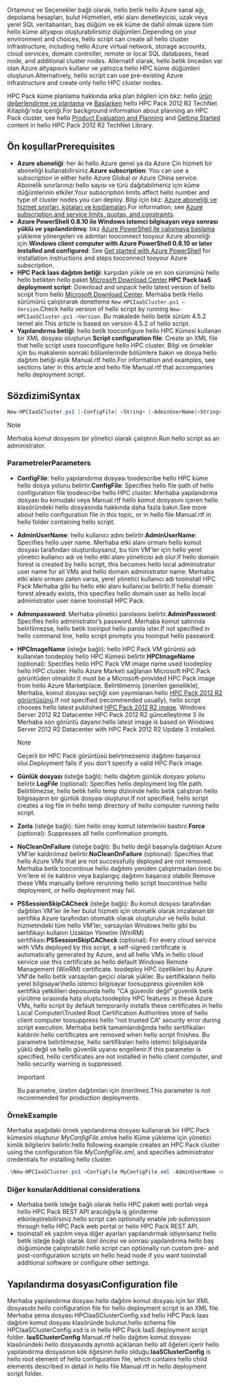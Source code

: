 



<span data-ttu-id="1ee3d-101">Ortamınız ve Seçenekler bağlı olarak, hello betik hello Azure sanal ağı, depolama hesapları, bulut Hizmetleri, etki alanı denetleyicisi, uzak veya yerel SQL veritabanları, baş düğüm ve ek küme de dahil olmak üzere tüm hello küme altyapısı oluşturabilirsiniz düğümleri.</span><span class="sxs-lookup"><span data-stu-id="1ee3d-101">Depending on your environment and choices, hello script can create all hello cluster infrastructure, including hello Azure virtual network, storage accounts, cloud services, domain controller, remote or local SQL databases, head node, and additional cluster nodes.</span></span> <span data-ttu-id="1ee3d-102">Alternatif olarak, hello betik önceden var olan Azure altyapısını kullanır ve yalnızca hello HPC küme düğümleri oluşturun.</span><span class="sxs-lookup"><span data-stu-id="1ee3d-102">Alternatively, hello script can use pre-existing Azure infrastructure and create only hello HPC cluster nodes.</span></span>

<span data-ttu-id="1ee3d-103">HPC Pack küme planlama hakkında arka plan bilgileri için bkz: hello [ürün değerlendirme ve planlama](https://technet.microsoft.com/library/jj899596.aspx) ve [Başlarken](https://technet.microsoft.com/library/jj899590.aspx) hello HPC Pack 2012 R2 TechNet Kitaplığı'nda içeriği.</span><span class="sxs-lookup"><span data-stu-id="1ee3d-103">For background information about planning an HPC Pack cluster, see hello [Product Evaluation and Planning](https://technet.microsoft.com/library/jj899596.aspx) and [Getting Started](https://technet.microsoft.com/library/jj899590.aspx) content in hello HPC Pack 2012 R2 TechNet Library.</span></span>

## <a name="prerequisites"></a><span data-ttu-id="1ee3d-104">Ön koşullar</span><span class="sxs-lookup"><span data-stu-id="1ee3d-104">Prerequisites</span></span>
* <span data-ttu-id="1ee3d-105">**Azure aboneliği**: her iki hello Azure genel ya da Azure Çin hizmeti bir aboneliği kullanabilirsiniz.</span><span class="sxs-lookup"><span data-stu-id="1ee3d-105">**Azure subscription**: You can use a subscription in either hello Azure Global or Azure China service.</span></span> <span data-ttu-id="1ee3d-106">Abonelik sınırlarınızı hello sayısı ve türü dağıtabilmeniz için küme düğümlerinin etkiler.</span><span class="sxs-lookup"><span data-stu-id="1ee3d-106">Your subscription limits affect hello number and type of cluster nodes you can deploy.</span></span> <span data-ttu-id="1ee3d-107">Bilgi için bkz: [Azure aboneliği ve hizmet sınırları, kotaları ve kısıtlamaları](../articles/azure-subscription-service-limits.md).</span><span class="sxs-lookup"><span data-stu-id="1ee3d-107">For information, see [Azure subscription and service limits, quotas, and constraints](../articles/azure-subscription-service-limits.md).</span></span>
* <span data-ttu-id="1ee3d-108">**Azure PowerShell 0.8.10 ile Windows istemci bilgisayarı veya sonrası yüklü ve yapılandırılmış**: bkz [Azure PowerShell ile çalışmaya başlama](/powershell/azureps-cmdlets-docs) yükleme yönergeleri ve adımları tooconnect tooyour Azure aboneliği için.</span><span class="sxs-lookup"><span data-stu-id="1ee3d-108">**Windows client computer with Azure PowerShell 0.8.10 or later installed and configured**: See [Get started with Azure PowerShell](/powershell/azureps-cmdlets-docs) for installation instructions and steps tooconnect tooyour Azure subscription.</span></span>
* <span data-ttu-id="1ee3d-109">**HPC Pack Iaas dağıtım betiği**: karşıdan yükle ve en son sürümünü hello hello betikten hello paket [Microsoft Download Center](https://www.microsoft.com/download/details.aspx?id=44949).</span><span class="sxs-lookup"><span data-stu-id="1ee3d-109">**HPC Pack IaaS deployment script**: Download and unpack hello latest version of hello script from hello [Microsoft Download Center](https://www.microsoft.com/download/details.aspx?id=44949).</span></span> <span data-ttu-id="1ee3d-110">Merhaba betik Hello sürümünü çalıştırarak denetleme `New-HPCIaaSCluster.ps1 –Version`.</span><span class="sxs-lookup"><span data-stu-id="1ee3d-110">Check hello version of hello script by running `New-HPCIaaSCluster.ps1 –Version`.</span></span> <span data-ttu-id="1ee3d-111">Bu makalede hello betik sürüm 4.5.2 temel alır.</span><span class="sxs-lookup"><span data-stu-id="1ee3d-111">This article is based on version 4.5.2 of hello script.</span></span>
* <span data-ttu-id="1ee3d-112">**Yapılandırma betiği**: hello betik tooconfigure hello HPC Kümesi kullanan bir XML dosyası oluşturun.</span><span class="sxs-lookup"><span data-stu-id="1ee3d-112">**Script configuration file**: Create an XML file that hello script uses tooconfigure hello HPC cluster.</span></span> <span data-ttu-id="1ee3d-113">Bilgi ve örnekler için bu makalenin sonraki bölümlerinde bölümlere bakın ve dosya hello dağıtım betiği eşlik Manual.rtf hello.</span><span class="sxs-lookup"><span data-stu-id="1ee3d-113">For information and examples, see sections later in this article and hello file Manual.rtf that accompanies hello deployment script.</span></span>

## <a name="syntax"></a><span data-ttu-id="1ee3d-114">Sözdizimi</span><span class="sxs-lookup"><span data-stu-id="1ee3d-114">Syntax</span></span>
```PowerShell
New-HPCIaaSCluster.ps1 [-ConfigFile] <String> [-AdminUserName]<String> [[-AdminPassword] <String>] [[-HPCImageName] <String>] [[-LogFile] <String>] [-Force] [-NoCleanOnFailure] [-PSSessionSkipCACheck] [<CommonParameters>]
```
> [!NOTE]
> <span data-ttu-id="1ee3d-115">Merhaba komut dosyasını bir yönetici olarak çalıştırın.</span><span class="sxs-lookup"><span data-stu-id="1ee3d-115">Run hello script as an administrator.</span></span>
> 
> 

### <a name="parameters"></a><span data-ttu-id="1ee3d-116">Parametreler</span><span class="sxs-lookup"><span data-stu-id="1ee3d-116">Parameters</span></span>
* <span data-ttu-id="1ee3d-117">**ConfigFile**: hello yapılandırma dosyası toodescribe hello HPC küme hello dosya yolunu belirtir.</span><span class="sxs-lookup"><span data-stu-id="1ee3d-117">**ConfigFile**: Specifies hello file path of hello configuration file toodescribe hello HPC cluster.</span></span> <span data-ttu-id="1ee3d-118">Merhaba yapılandırma dosyası bu konudaki veya Manual.rtf hello komut dosyasını içeren hello klasöründeki hello dosyasında hakkında daha fazla bakın.</span><span class="sxs-lookup"><span data-stu-id="1ee3d-118">See more about hello configuration file in this topic, or in hello file Manual.rtf in hello folder containing hello script.</span></span>
* <span data-ttu-id="1ee3d-119">**AdminUserName**: hello kullanıcı adını belirtir.</span><span class="sxs-lookup"><span data-stu-id="1ee3d-119">**AdminUserName**: Specifies hello user name.</span></span> <span data-ttu-id="1ee3d-120">Merhaba etki alanı ormanı hello komut dosyası tarafından oluşturduysanız, bu tüm VM'ler için hello yerel yönetici kullanıcı adı ve hello etki alanı yöneticisi adı olur.</span><span class="sxs-lookup"><span data-stu-id="1ee3d-120">If hello domain forest is created by hello script, this becomes hello local administrator user name for all VMs and hello domain administrator name.</span></span> <span data-ttu-id="1ee3d-121">Merhaba etki alanı ormanı zaten varsa, yerel yönetici kullanıcı adı tooinstall HPC Pack Merhaba gibi bu hello etki alanı kullanıcısı belirtir.</span><span class="sxs-lookup"><span data-stu-id="1ee3d-121">If hello domain forest already exists, this specifies hello domain user as hello local administrator user name tooinstall HPC Pack.</span></span>
* <span data-ttu-id="1ee3d-122">**Admınpassword**: Merhaba yönetici parolasını belirtir.</span><span class="sxs-lookup"><span data-stu-id="1ee3d-122">**AdminPassword**: Specifies hello administrator’s password.</span></span> <span data-ttu-id="1ee3d-123">Merhaba komut satırında belirtilmezse, hello betik tooinput hello parola ister.</span><span class="sxs-lookup"><span data-stu-id="1ee3d-123">If not specified in hello command line, hello script prompts you tooinput hello password.</span></span>
* <span data-ttu-id="1ee3d-124">**HPCImageName** (isteğe bağlı): hello HPC Pack VM görüntü adı kullanılan toodeploy hello HPC Kümesi belirtir.</span><span class="sxs-lookup"><span data-stu-id="1ee3d-124">**HPCImageName** (optional): Specifies hello HPC Pack VM image name used toodeploy hello HPC cluster.</span></span> <span data-ttu-id="1ee3d-125">Hello Azure Marketi sağlanan Microsoft HPC Pack görüntüden olmalıdır.</span><span class="sxs-lookup"><span data-stu-id="1ee3d-125">It must be a Microsoft-provided HPC Pack image from hello Azure Marketplace.</span></span> <span data-ttu-id="1ee3d-126">Belirtilmemiş (önerilen genellikle), Merhaba, komut dosyası seçtiği son yayımlanan hello [HPC Pack 2012 R2 görüntüsünü](https://azure.microsoft.com/marketplace/partners/microsoft/hpcpack2012r2onwindowsserver2012r2/).</span><span class="sxs-lookup"><span data-stu-id="1ee3d-126">If not specified (recommended usually), hello script chooses hello latest published [HPC Pack 2012 R2 image](https://azure.microsoft.com/marketplace/partners/microsoft/hpcpack2012r2onwindowsserver2012r2/).</span></span> <span data-ttu-id="1ee3d-127">Windows Server 2012 R2 Datacenter HPC Pack 2012 R2 güncelleştirme 3 ile Merhaba son görüntü dayanır.</span><span class="sxs-lookup"><span data-stu-id="1ee3d-127">hello latest image is based on Windows Server 2012 R2 Datacenter with HPC Pack 2012 R2 Update 3 installed.</span></span>
  
  > [!NOTE]
  > <span data-ttu-id="1ee3d-128">Geçerli bir HPC Pack görüntüsü belirtmezseniz dağıtımı başarısız olur.</span><span class="sxs-lookup"><span data-stu-id="1ee3d-128">Deployment fails if you don't specify a valid HPC Pack image.</span></span>
  > 
  > 
* <span data-ttu-id="1ee3d-129">**Günlük dosyası** (isteğe bağlı): hello dağıtım günlük dosyası yolunu belirtir.</span><span class="sxs-lookup"><span data-stu-id="1ee3d-129">**LogFile** (optional): Specifies hello deployment log file path.</span></span> <span data-ttu-id="1ee3d-130">Belirtilmezse, hello betik hello temp dizininde hello betik çalıştıran hello bilgisayarın bir günlük dosyası oluşturur.</span><span class="sxs-lookup"><span data-stu-id="1ee3d-130">If not specified, hello script creates a log file in hello temp directory of hello computer running hello script.</span></span>
* <span data-ttu-id="1ee3d-131">**Zorla** (isteğe bağlı): tüm hello onay komut istemlerini bastırır.</span><span class="sxs-lookup"><span data-stu-id="1ee3d-131">**Force** (optional): Suppresses all hello confirmation prompts.</span></span>
* <span data-ttu-id="1ee3d-132">**NoCleanOnFailure** (isteğe bağlı): Bu hello değil başarıyla dağıtılan Azure VM'ler kaldırılmaz belirtir.</span><span class="sxs-lookup"><span data-stu-id="1ee3d-132">**NoCleanOnFailure** (optional): Specifies that hello Azure VMs that are not successfully deployed are not removed.</span></span> <span data-ttu-id="1ee3d-133">Merhaba betik toocontinue hello dağıtımı yeniden çalıştırmadan önce bu Vm'lere el ile kaldırın veya başlangıç dağıtımı başarısız olabilir.</span><span class="sxs-lookup"><span data-stu-id="1ee3d-133">Remove these VMs manually before rerunning hello script toocontinue hello deployment, or hello deployment may fail.</span></span>
* <span data-ttu-id="1ee3d-134">**PSSessionSkipCACheck** (isteğe bağlı): Bu komut dosyası tarafından dağıtılan VM'ler ile her bulut hizmeti için otomatik olarak imzalanan bir sertifika Azure tarafından otomatik olarak oluşturulur ve hello bulut hizmetindeki tüm hello VM'ler, varsayılan Windows hello gibi bu sertifikayı kullanın Uzaktan Yönetim (WinRM) sertifikası.</span><span class="sxs-lookup"><span data-stu-id="1ee3d-134">**PSSessionSkipCACheck** (optional): For every cloud service with VMs deployed by this script, a self-signed certificate is automatically generated by Azure, and all hello VMs in hello cloud service use this certificate as hello default Windows Remote Management (WinRM) certificate.</span></span> <span data-ttu-id="1ee3d-135">toodeploy HPC özellikleri bu Azure VM'de hello betik varsayılan geçici olarak yükler. Bu sertifikaların hello yerel bilgisayar\\hello istemci bilgisayar toosuppress güvenilen kök sertifika yetkilileri deposunda hello "CA güvenilir değil" güvenlik betik yürütme sırasında hata oluştu.</span><span class="sxs-lookup"><span data-stu-id="1ee3d-135">toodeploy HPC features in these Azure VMs, hello script by default temporarily installs these certificates in hello Local Computer\\Trusted Root Certification Authorities store of hello client computer toosuppress hello “not trusted CA” security error during script execution.</span></span> <span data-ttu-id="1ee3d-136">Merhaba betik tamamlandığında hello sertifikaları kaldırılır.</span><span class="sxs-lookup"><span data-stu-id="1ee3d-136">hello certificates are removed when hello script finishes.</span></span> <span data-ttu-id="1ee3d-137">Bu parametre belirtilmezse, hello sertifikaları hello istemci bilgisayarda yüklü değil ve hello güvenlik uyarısı engellenir.</span><span class="sxs-lookup"><span data-stu-id="1ee3d-137">If this parameter is specified, hello certificates are not installed in hello client computer, and hello security warning is suppressed.</span></span>
  
  > [!IMPORTANT]
  > <span data-ttu-id="1ee3d-138">Bu parametre, üretim dağıtımları için önerilmez.</span><span class="sxs-lookup"><span data-stu-id="1ee3d-138">This parameter is not recommended for production deployments.</span></span>
  > 
  > 

### <a name="example"></a><span data-ttu-id="1ee3d-139">Örnek</span><span class="sxs-lookup"><span data-stu-id="1ee3d-139">Example</span></span>
<span data-ttu-id="1ee3d-140">Merhaba aşağıdaki örnek yapılandırma dosyası kullanarak bir HPC Pack kümesini oluşturur *MyConfigFile.xml*ve hello Küme yükleme için yönetici kimlik bilgilerini belirtir.</span><span class="sxs-lookup"><span data-stu-id="1ee3d-140">hello following example creates an HPC Pack cluster using the configuration file *MyConfigFile.xml*, and specifies administrator credentials for installing hello cluster.</span></span>

```PowerShell
.\New-HPCIaaSCluster.ps1 –ConfigFile MyConfigFile.xml -AdminUserName <username> –AdminPassword <password>
```

### <a name="additional-considerations"></a><span data-ttu-id="1ee3d-141">Diğer konular</span><span class="sxs-lookup"><span data-stu-id="1ee3d-141">Additional considerations</span></span>
* <span data-ttu-id="1ee3d-142">Merhaba betik isteğe bağlı olarak hello HPC paketi web portalı veya hello HPC Pack REST API aracılığıyla iş gönderme etkinleştirebilirsiniz.</span><span class="sxs-lookup"><span data-stu-id="1ee3d-142">hello script can optionally enable job submission through hello HPC Pack web portal or hello HPC Pack REST API.</span></span>
* <span data-ttu-id="1ee3d-143">tooinstall ek yazılım veya diğer ayarları yapılandırmak istiyorsanız hello betik isteğe bağlı olarak özel öncesi ve sonrası yapılandırma hello baş düğümünde çalıştırabilir.</span><span class="sxs-lookup"><span data-stu-id="1ee3d-143">hello script can optionally run custom pre- and post-configuration scripts on hello head node if you want tooinstall additional software or configure other settings.</span></span>

## <a name="configuration-file"></a><span data-ttu-id="1ee3d-144">Yapılandırma dosyası</span><span class="sxs-lookup"><span data-stu-id="1ee3d-144">Configuration file</span></span>
<span data-ttu-id="1ee3d-145">Merhaba yapılandırma dosyası hello dağıtım komut dosyası için bir XML dosyasıdır.</span><span class="sxs-lookup"><span data-stu-id="1ee3d-145">hello configuration file for hello deployment script is an XML file.</span></span> <span data-ttu-id="1ee3d-146">Merhaba şema dosyası HPCIaaSClusterConfig.xsd hello HPC Pack Iaas dağıtım komut dosyası klasöründe bulunur.</span><span class="sxs-lookup"><span data-stu-id="1ee3d-146">hello schema file HPCIaaSClusterConfig.xsd is in hello HPC Pack IaaS deployment script folder.</span></span> <span data-ttu-id="1ee3d-147">**IaaSClusterConfig** Manual.rtf hello dağıtım komut dosyası klasöründeki hello dosyasında ayrıntılı açıklanan hello alt öğeleri içerir hello yapılandırma dosyasının kök öğesinin hello olduğu.</span><span class="sxs-lookup"><span data-stu-id="1ee3d-147">**IaaSClusterConfig** is hello root element of hello configuration file, which contains hello child elements described in detail in hello file Manual.rtf in hello deployment script folder.</span></span>

